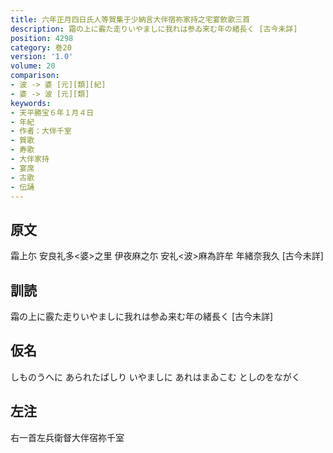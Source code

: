 ```yaml
---
title: 六年正月四日氏人等賀集于少納言大伴宿祢家持之宅宴飲歌三首
description: 霜の上に霰た走りいやましに我れは参ゐ来む年の緒長く [古今未詳]
position: 4298
category: 巻20
version: '1.0'
volume: 20
comparison:
- 波 -> 婆 [元][類][紀]
- 婆 -> 波 [元][類]
keywords:
- 天平勝宝６年１月４日
- 年紀
- 作者：大伴千室
- 賀歌
- 寿歌
- 大伴家持
- 宴席
- 古歌
- 伝誦
---
```


## 原文

霜上尓 安良礼多<婆>之里 伊夜麻之尓 安礼<波>麻為許牟 年緒奈我久 [古今未詳]

## 訓読

霜の上に霰た走りいやましに我れは参ゐ来む年の緒長く [古今未詳]

## 仮名

しものうへに あられたばしり いやましに あれはまゐこむ としのをながく

## 左注

右一首左兵衛督大伴宿祢千室
